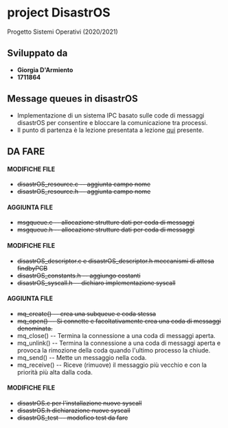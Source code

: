 # project DisastrOS
Progetto Sistemi Operativi (2020/2021)

## Sviluppato da
- **Giorgia D'Armiento**
- **1711864**

## Message queues in disastrOS 
- Implementazione di un sistema IPC basato sulle code di messaggi disastrOS per consentire e bloccare la comunicazione tra processi.
- Il punto di partenza è la lezione presentata a lezione [qui](https://gitlab.com/grisetti/sistemi_operativi_2019_20/-/tree/master/source/08_disastrOS/disastrOS_04_resources) presente.

## DA FARE

#### MODIFICHE FILE
- <del>disastrOS_resource.c -- aggiunta campo nome</del>
- <del>disastrOS_resource.h -- aggiunta campo nome</del> 

#### AGGIUNTA FILE
- <del>msgqueue.c -- allocazione strutture dati per coda di messaggi</del>
- <del>msgqueue.h -- allocazione strutture dati per coda di messaggi</del>

#### MODIFICHE FILE
- <del>disastrOS_descriptor.c e disastrOS_descriptor.h meccanismi di attesa findbyPCB</del>
- <del>disastrOS_constants.h -- aggiungo costanti</del>
- <del>disastrOS_syscall.h -- dichiaro implementazione syscall</del>

#### AGGIUNTA FILE
- <del>mq_create() -- crea una subqueue e coda stessa</del>
- <del>mq_open() -- Si connette e facoltativamente crea una coda di messaggi denominata.</del>
- mq_close() -- Termina la connessione a una coda di messaggi aperta.
- mq_unlink() -- Termina la connessione a una coda di messaggi aperta e provoca la rimozione della coda quando l'ultimo processo la chiude.
- mq_send() -- Mette un messaggio nella coda.
- mq_receive() -- Riceve (rimuove) il messaggio più vecchio e con la priorità più alta dalla coda.

#### MODIFICHE FILE
- <del>disastrOS.c per l'installazione nuove syscall</del>
- <del>disastrOS.h dichiarazione nuove syscall</del>
- <del>disastrOS_test -- modofico test da fare</del>

